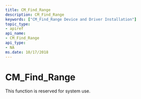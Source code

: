 ```yaml
---
title: CM_Find_Range
description: CM_Find_Range
keywords: ["CM_Find_Range Device and Driver Installation"]
topic_type:
- apiref
api_name:
- CM_Find_Range
api_type:
- NA
ms.date: 10/17/2018
---
```


# CM_Find_Range

This function is reserved for system use.
